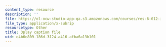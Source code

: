 ```yaml
---
content_type: resource
description: ''
file: https://ol-ocw-studio-app-qa.s3.amazonaws.com/courses/res-6-012-introduction-to-probability-spring-2018/e4b6e809186d3124a416afba6a13b101_YQ26hzI4OJk.srt
file_type: application/x-subrip
resourcetype: Other
title: 3play caption file
uid: e4b6e809-186d-3124-a416-afba6a13b101
---
```

